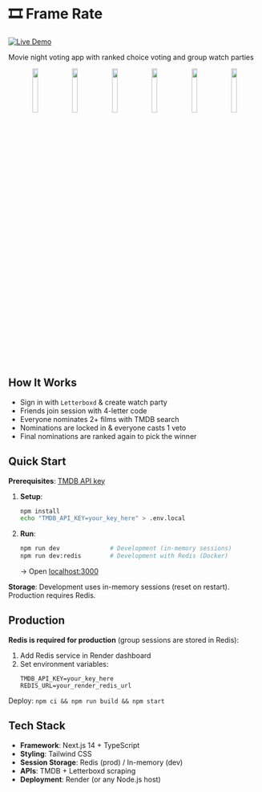 # 🎞️ Frame Rate
[![Live Demo](https://img.shields.io/badge/Live%20Demo-Now%20Showing-4CAF50?style=for-the-badge&logoColor=white)](https://frame-rate.onrender.com)

Movie night voting app with ranked choice voting and group watch parties

<div align="center">
  <img src="https://github.com/user-attachments/assets/52ba2235-006d-4a58-a7cf-8fcbe7d8f801" width="15%" />
  <img src="https://github.com/user-attachments/assets/6a124378-ef99-4516-b664-2df812a4683e" width="15%" />
  <img src="https://github.com/user-attachments/assets/da4babc2-ad84-496c-873f-191d5d89bce7" width="15%" />
  <img src="https://github.com/user-attachments/assets/758bb4aa-b108-47c8-90de-00422ed07a80" width="15%" />
  <img src="https://github.com/user-attachments/assets/dc5567bc-34bd-4c06-a5c6-66f112893890" width="15%" />
  <img src="https://github.com/user-attachments/assets/ccd4e047-24c1-4a56-8f3b-9dffb3bdb3f7" width="15%" />
</div>

## How It Works

- Sign in with `Letterboxd` & create watch party
- Friends join session with 4-letter code
- Everyone nominates 2+ films with TMDB search
- Nominations are locked in & everyone casts 1 veto
- Final nominations are ranked again to pick the winner


## Quick Start

**Prerequisites**: [TMDB API key](https://www.themoviedb.org/settings/api)

1. **Setup**:
   ```bash
   npm install
   echo "TMDB_API_KEY=your_key_here" > .env.local
   ```

2. **Run**:
   ```bash
   npm run dev              # Development (in-memory sessions)
   npm run dev:redis        # Development with Redis (Docker)
   ```
   
   → Open [localhost:3000](http://localhost:3000)

**Storage**: Development uses in-memory sessions (reset on restart). Production requires Redis.

## Production

**Redis is required for production** (group sessions are stored in Redis):

1. Add Redis service in Render dashboard
2. Set environment variables:  
   ```
   TMDB_API_KEY=your_key_here
   REDIS_URL=your_render_redis_url
   ```

Deploy: `npm ci && npm run build && npm start`

## Tech Stack

- **Framework**: Next.js 14 + TypeScript
- **Styling**: Tailwind CSS  
- **Session Storage**: Redis (prod) / In-memory (dev)
- **APIs**: TMDB + Letterboxd scraping
- **Deployment**: Render (or any Node.js host)

